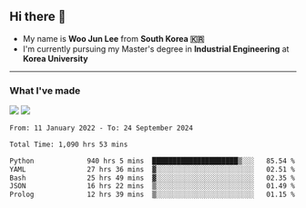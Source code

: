 ## Hi there 👋

- My name is **Woo Jun Lee** from **South Korea 🇰🇷**
- I'm currently pursuing my Master's degree in **Industrial Engineering** at **Korea University**

---

### What I've made

<a href="https://share.streamlit.io/tomtom1103/kuiai_hackathon_2022/main/JL_app.py"><img src="https://img.shields.io/badge/Journey Lee-161B22?style=for-the-badge&logo=streamlit&logoColor=FF4B4B"/></a> <a href="https://jeon-100.github.io/Dangzang/"><img src="https://img.shields.io/badge/당신을 위한 장학금, 당장!-161B22?style=for-the-badge&logo=react&logoColor=#61DAFB"/></a>

<!--START_SECTION:waka-->

```txt
From: 11 January 2022 - To: 24 September 2024

Total Time: 1,090 hrs 53 mins

Python             940 hrs 5 mins  █████████████████████▒░░░   85.54 %
YAML               27 hrs 36 mins  ▓░░░░░░░░░░░░░░░░░░░░░░░░   02.51 %
Bash               25 hrs 49 mins  ▓░░░░░░░░░░░░░░░░░░░░░░░░   02.35 %
JSON               16 hrs 22 mins  ▒░░░░░░░░░░░░░░░░░░░░░░░░   01.49 %
Prolog             12 hrs 39 mins  ▒░░░░░░░░░░░░░░░░░░░░░░░░   01.15 %
```

<!--END_SECTION:waka-->
